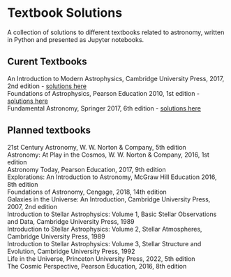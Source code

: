# Textbook Solutions
A collection of solutions to different textbooks related to astronomy, written in Python and presented as Jupyter notebooks.

## Curent Textbooks
An Introduction to Modern Astrophysics, Cambridge University Press, 2017, 2nd edition - [solutions here](/Introduction_to_Modern_Astrophysics/) <br>
Foundations of Astrophysics, Pearson Education 2010, 1st edition - [solutions here](/Foundations_of_Astrophysics/) <br> 
Fundamental Astronomy, Springer 2017, 6th edition - [solutions here](/Fundamental_Astronomy/) <br>



## Planned textbooks

21st Century Astronomy, W. W. Norton & Company, 5th edition <br>
Astronomy: At Play in the Cosmos, W. W. Norton & Company, 2016, 1st edition <br>
Astronomy Today, Pearson Education, 2017, 9th edition <br>
Explorations: An Introduction to Astronomy, McGraw Hill Education 2016, 8th edition <br>
Foundations of Astronomy, Cengage, 2018, 14th edition  <br> 
Galaxies in the Universe: An Introduction, Cambridge University Press, 2007, 2nd edition <br>
Introduction to Stellar Astrophysics: Volume 1, Basic Stellar Observations and Data, Cambridge University Press, 1989 <br>
Introduction to Stellar Astrophysics: Volume 2, Stellar Atmospheres, Cambridge University Press, 1989 <br>
Introduction to Stellar Astrophysics: Volume 3, Stellar Structure and Evolution, Cambridge University Press, 1992 <br>
Life in the Universe, Princeton University Press, 2022, 5th edition <br>
The Cosmic Perspective, Pearson Education, 2016, 8th edition <br>